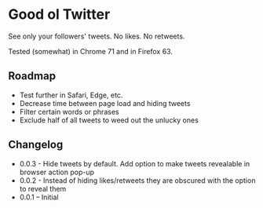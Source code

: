 # Good ol Twitter
See only your followers' tweets. No likes. No retweets.

Tested (somewhat) in Chrome 71 and in Firefox 63.

## Roadmap
- Test further in Safari, Edge, etc.
- Decrease time between page load and hiding tweets
- Filter certain words or phrases
- Exclude half of all tweets to weed out the unlucky ones

## Changelog
- 0.0.3 - Hide tweets by default. Add option to make tweets revealable in browser action pop-up
- 0.0.2 - Instead of hiding likes/retweets they are obscured with the option to reveal them
- 0.0.1 – Initial

